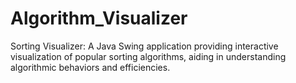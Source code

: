 # Algorithm_Visualizer
Sorting Visualizer: A Java Swing application providing interactive visualization of popular sorting algorithms, aiding in understanding algorithmic behaviors and efficiencies.
